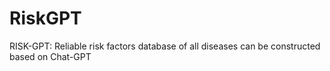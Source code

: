 # RiskGPT
RISK-GPT: Reliable risk factors database of all diseases can be constructed based on Chat-GPT
